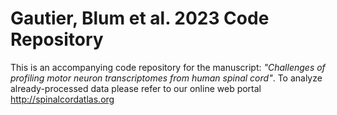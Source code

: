 # Gautier, Blum et al. 2023 Code Repository

This is an accompanying code repository for the manuscript: *"Challenges of profiling motor neuron transcriptomes from human spinal cord"*. To analyze already-processed data please refer to our online web portal http://spinalcordatlas.org 
